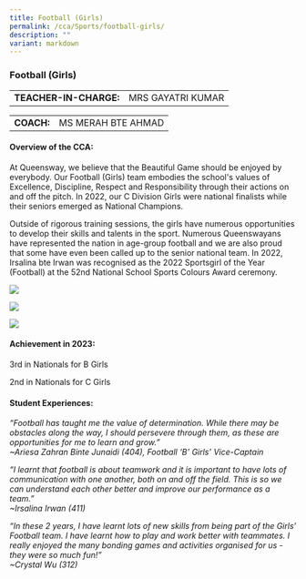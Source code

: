 ```yaml
---
title: Football (Girls)
permalink: /cca/Sports/football-girls/
description: ""
variant: markdown
---
```

### Football (Girls)

|  	|  	|
|---	|---	|
| **TEACHER-IN-CHARGE:** 	| MRS GAYATRI KUMAR

|  	|  	|
|---	|---	|
| **COACH:** 	| MS MERAH BTE AHMAD 	|



#### Overview of the CCA:&nbsp;

At Queensway, we believe that the Beautiful Game should be enjoyed by everybody. Our Football (Girls) team embodies the school's values of Excellence, Discipline, Respect and Responsibility through their actions on and off the pitch. In 2022, our C Division Girls were national finalists while their seniors emerged as National Champions.

Outside of rigorous training sessions, the girls have numerous opportunities to develop their skills and talents in the sport. Numerous Queenswayans have represented the nation in age-group football and we are also proud that some have even been called up to the senior national team. In 2022, Irsalina bte Irwan was recognised as the 2022 Sportsgirl of the Year (Football) at the 52nd National School Sports Colours Award ceremony. 

<img src="https://drive.google.com/uc?export=view&amp;id=1DQqmtVFxa7bCHL1bbG978tZuqJs0CPQp"><br>

<img src="https://drive.google.com/uc?export=view&amp;id=1ayrilAnxHIloGipN-B_WFY80ychwAJGu"><br>

<img src="https://drive.google.com/uc?export=view&amp;id=14t-kHgZPdQWwgoQDuuvHdFgcKLudMPCS">


#### Achievement in 2023:

3rd in Nationals for B Girls 

2nd in Nationals for C Girls


#### Student Experiences:

*“Football has taught me the value of determination. While there may be obstacles along the way, I should persevere through them, as these are opportunities for me to learn and grow.”&nbsp;
<br> ~Ariesa Zahran Binte Junaidi (404), Football ‘B’ Girls’ Vice-Captain*

  

*“I learnt that football is about teamwork and it is important to have lots of communication with one another, both on and off the field. This is so we can understand each other better and improve our performance as a team.”&nbsp;
<br> ~Irsalina Irwan (411)*


*“In these 2 years, I have learnt lots of new skills from being part of the Girls’ Football team. I have learnt how to play and work better with teammates. I really enjoyed the many bonding games and activities organised for us - they were so much fun!”
<br>~Crystal Wu (312)*
